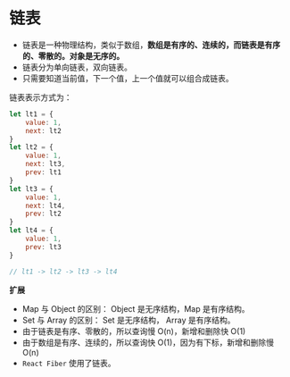 # 链表

- 链表是一种物理结构，类似于数组，**数组是有序的、连续的，而链表是有序的、零散的。对象是无序的。**
- 链表分为单向链表，双向链表。
- 只需要知道当前值，下一个值，上一个值就可以组合成链表。

链表表示方式为：

```javascript
let lt1 = {
    value: 1,
    next: lt2
}
let lt2 = {
    value: 1,
    next: lt3,
    prev: lt1
}
let lt3 = {
    value: 1,
    next: lt4,
    prev: lt2
}
let lt4 = {
    value: 1,
    prev: lt3
}

// lt1 -> lt2 -> lt3 -> lt4
```

**扩展**

- Map 与 Object 的区别： Object 是无序结构，Map 是有序结构。
- Set 与 Array 的区别： Set 是无序结构， Array 是有序结构。
- 由于链表是有序、零散的，所以查询慢 O(n)，新增和删除快 O(1)
- 由于数组是有序、连续的，所以查询快 O(1)，因为有下标，新增和删除慢 O(n)
- `React Fiber` 使用了链表。